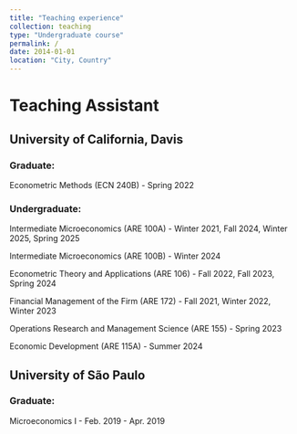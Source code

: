 ```yaml
---
title: "Teaching experience"
collection: teaching
type: "Undergraduate course"
permalink: /
date: 2014-01-01
location: "City, Country"
---
```


# Teaching Assistant

## University of California, Davis
### Graduate:
Econometric Methods (ECN 240B) - Spring 2022
### Undergraduate:
Intermediate Microeconomics (ARE 100A) - Winter 2021, Fall 2024, Winter 2025, Spring 2025

Intermediate Microeconomics (ARE 100B) - Winter 2024

Econometric Theory and Applications (ARE 106) - Fall 2022, Fall 2023, Spring 2024

Financial Management of the Firm (ARE 172) - Fall 2021, Winter 2022, Winter 2023

Operations Research and Management Science (ARE 155) - Spring 2023

Economic Development (ARE 115A) - Summer 2024

## University of São Paulo
### Graduate:
Microeconomics I - Feb. 2019 - Apr. 2019
